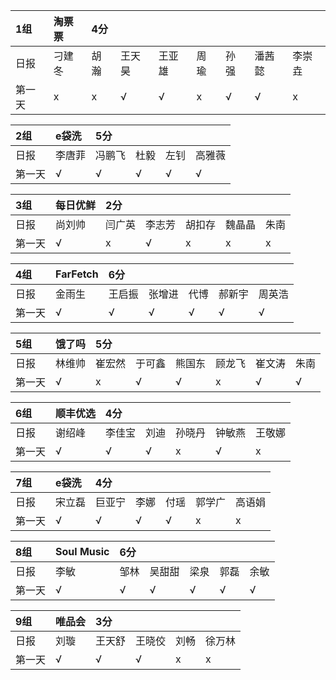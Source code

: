 |1组|淘票票 |4分 | | | | | | |
|:----|:----|:----|:----|:----|:----|:----|:----|:----|
|日报|刁建冬|胡瀚|王天昊|王亚雄|周瑜|孙强|潘茜懿|李崇垚|
|第一天|x|x|√|√|x|√|√|x|

|2组|e袋洗|5分 | | | |
|:----|:----|:----|:----|:----|:----|
|日报|李唐菲|冯鹏飞|杜毅|左钊|高雅薇|
|第一天|√|√|√|√|√|

|3组|每日优鲜|2分 | | | | |
|:----|:----|:----|:----|:----|:----|:----|
|日报|尚刘帅|闫广英|李志芳|胡扣存|魏晶晶|朱南|
|第一天|√|x|√|x|x|x|


|4组|FarFetch|6分 | | | | |
|:----|:----|:----|:----|:----|:----|:----|
|日报|金雨生|王启振|张增进|代博|郝新宇|周英浩|
|第一天|√|√|√|√|√|√|

|5组|饿了吗|5分 | | | | | |
|:----|:----|:----|:----|:----|:----|:----|:----|
|日报|林维帅|崔宏然|于可鑫|熊国东|顾龙飞|崔文涛|朱南|
|第一天|√|x|√|√|x|√|√|

|6组|顺丰优选| 4分| | | | |
|:----|:----|:----|:----|:----|:----|:----|
|日报|谢绍峰|李佳宝|刘迪|孙晓丹|钟敏燕|王敬娜|
|第一天|√|√|√|x|√|x|

|7组|e袋洗|4分 | | | ||
|:----|:----|:----|:----|:----|:----|:----|
|日报|宋立磊|巨亚宁|李娜|付瑶|郭学广|高语娟|
|第一天|√|√|√|√|x|x|

|8组|Soul Music| 6分| | | | |
|:----|:----|:----|:----|:----|:----|:----|
|日报|李敏|邹林|吴甜甜|梁泉|郭磊|余敏|
|第一天|√|√|√|√|√|√|

|9组|唯品会|3分| | | |
|:----|:----|:----|:----|:----|:----|
|日报|刘璇|王天舒|王晓佼|刘畅|徐万林| 
|第一天|√|√|√|x|x|
